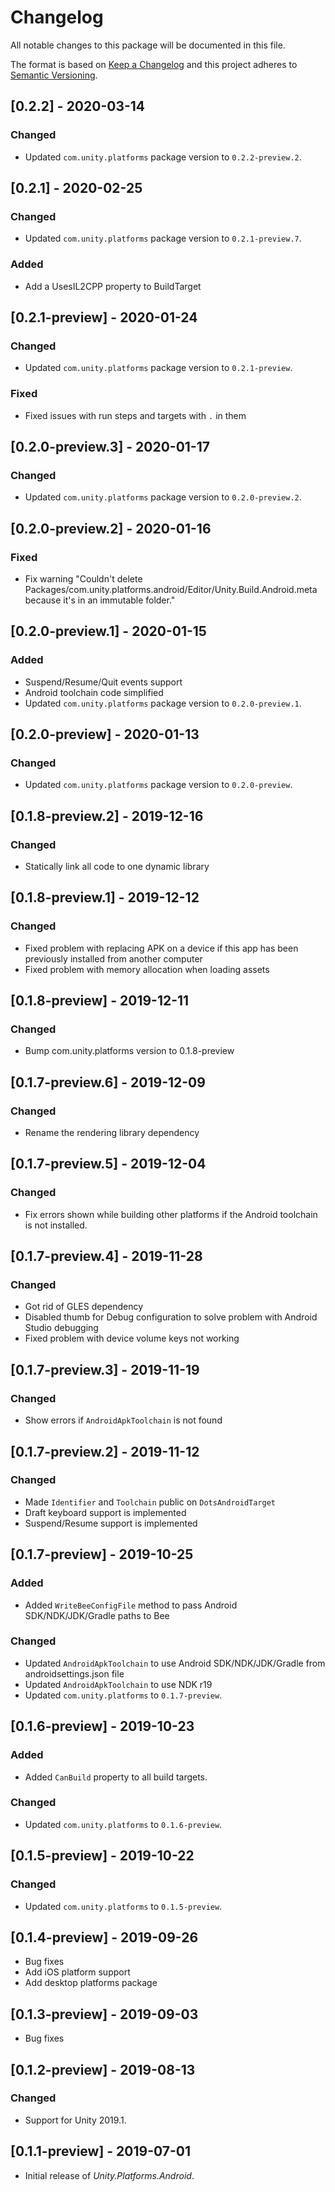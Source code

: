 # Changelog
All notable changes to this package will be documented in this file.

The format is based on [Keep a Changelog](http://keepachangelog.com/en/1.0.0/)
and this project adheres to [Semantic Versioning](http://semver.org/spec/v2.0.0.html).

## [0.2.2] - 2020-03-14

### Changed
- Updated `com.unity.platforms` package version to `0.2.2-preview.2`.

## [0.2.1] - 2020-02-25

### Changed
- Updated `com.unity.platforms` package version to `0.2.1-preview.7`.

### Added
- Add a UsesIL2CPP property to BuildTarget

## [0.2.1-preview] - 2020-01-24

### Changed
- Updated `com.unity.platforms` package version to `0.2.1-preview`.

### Fixed
- Fixed issues with run steps and targets with `.` in them

## [0.2.0-preview.3] - 2020-01-17

### Changed
- Updated `com.unity.platforms` package version to `0.2.0-preview.2`.

## [0.2.0-preview.2] - 2020-01-16

### Fixed
- Fix warning "Couldn't delete Packages/com.unity.platforms.android/Editor/Unity.Build.Android.meta because it's in an immutable folder."

## [0.2.0-preview.1] - 2020-01-15

### Added
- Suspend/Resume/Quit events support
- Android toolchain code simplified
- Updated `com.unity.platforms` package version to `0.2.0-preview.1`.

## [0.2.0-preview] - 2020-01-13

### Changed
- Updated `com.unity.platforms` package version to `0.2.0-preview`.

## [0.1.8-preview.2] - 2019-12-16

### Changed
- Statically link all code to one dynamic library

## [0.1.8-preview.1] - 2019-12-12

### Changed
- Fixed problem with replacing APK on a device if this app has been previously installed from another computer 
- Fixed problem with memory allocation when loading assets

## [0.1.8-preview] - 2019-12-11

### Changed
- Bump com.unity.platforms version to 0.1.8-preview

## [0.1.7-preview.6] - 2019-12-09

### Changed
- Rename the rendering library dependency 

## [0.1.7-preview.5] - 2019-12-04

### Changed
- Fix errors shown while building other platforms if the Android toolchain is not installed.

## [0.1.7-preview.4] - 2019-11-28

### Changed
- Got rid of GLES dependency
- Disabled thumb for Debug configuration to solve problem with Android Studio debugging
- Fixed problem with device volume keys not working

## [0.1.7-preview.3] - 2019-11-19

### Changed
- Show errors if `AndroidApkToolchain` is not found

## [0.1.7-preview.2] - 2019-11-12

### Changed
- Made `Identifier` and `Toolchain` public on `DotsAndroidTarget`
- Draft keyboard support is implemented
- Suspend/Resume support is implemented

## [0.1.7-preview] - 2019-10-25

### Added
- Added `WriteBeeConfigFile` method to pass Android SDK/NDK/JDK/Gradle paths to Bee

### Changed
- Updated `AndroidApkToolchain` to use Android SDK/NDK/JDK/Gradle from androidsettings.json file
- Updated `AndroidApkToolchain` to use NDK r19
- Updated `com.unity.platforms` to `0.1.7-preview`.

## [0.1.6-preview] - 2019-10-23

### Added
- Added `CanBuild` property to all build targets.

### Changed
- Updated `com.unity.platforms` to `0.1.6-preview`.

## [0.1.5-preview] - 2019-10-22

### Changed
- Updated `com.unity.platforms` to `0.1.5-preview`.

## [0.1.4-preview] - 2019-09-26
- Bug fixes  
- Add iOS platform support
- Add desktop platforms package

## [0.1.3-preview] - 2019-09-03

- Bug fixes  

## [0.1.2-preview] - 2019-08-13

### Changed

- Support for Unity 2019.1.

## [0.1.1-preview] - 2019-07-01

- Initial release of *Unity.Platforms.Android*.
